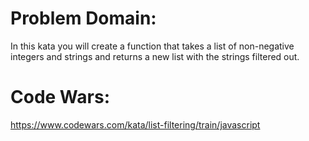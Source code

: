 # Problem Domain:
In this kata you will create a function that takes a list of non-negative integers and strings and returns a new list with the strings filtered out.

# Code Wars:
https://www.codewars.com/kata/list-filtering/train/javascript
